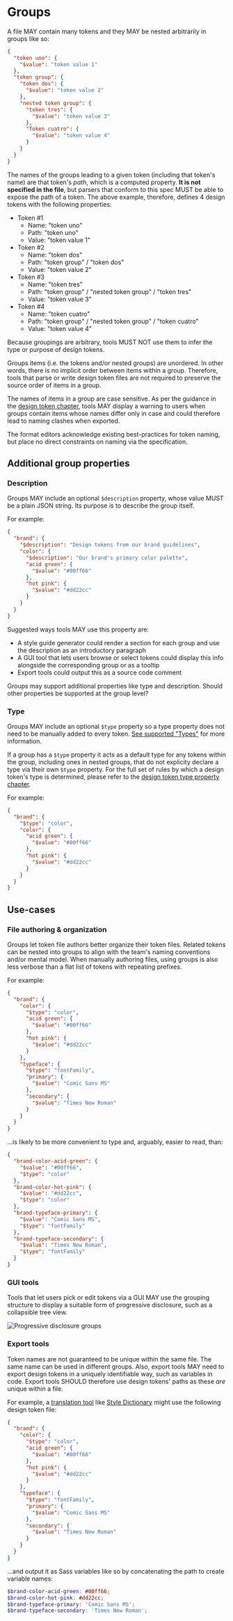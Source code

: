 # Groups

A file MAY contain many tokens and they MAY be nested arbitrarily in groups like so:

<aside class="example">

```json
{
  "token uno": {
    "$value": "token value 1"
  },
  "token group": {
    "token dos": {
      "$value": "token value 2"
    },
    "nested token group": {
      "token tres": {
        "$value": "token value 3"
      },
      "Token cuatro": {
        "$value": "token value 4"
      }
    }
  }
}
```

</aside>

The names of the groups leading to a given token (including that token's name) are that token's _path_, which is a computed property. **It is not specified in the file**, but parsers that conform to this spec MUST be able to expose the path of a token. The above example, therefore, defines 4 design tokens with the following properties:

- Token #1
  - Name: "token uno"
  - Path: "token uno"
  - Value: "token value 1"
- Token #2
  - Name: "token dos"
  - Path: "token group" / "token dos"
  - Value: "token value 2"
- Token #3
  - Name: "token tres"
  - Path: "token group" / "nested token group" / "token tres"
  - Value: "token value 3"
- Token #4
  - Name: "token cuatro"
  - Path: "token group" / "nested token group" / "token cuatro"
  - Value: "token value 4"

Because groupings are arbitrary, tools MUST NOT use them to infer the type or purpose of design tokens.

Groups items (i.e. the tokens and/or nested groups) are unordered. In other words, there is no implicit order between items within a group. Therefore, tools that parse or write design token files are not required to preserve the source order of items in a group.

The names of items in a group are case sensitive. As per the guidance in the [design token chapter](#name-and-value), tools MAY display a warning to users when groups contain items whose names differ only in case and could therefore lead to naming clashes when exported.

<p class="ednote" title="Naming practices">
  The format editors acknowledge existing best-practices for token naming, but place no direct constraints on naming via the specification.
</p>

## Additional group properties

### Description

Groups MAY include an optional `$description` property, whose value MUST be a plain JSON string. Its purpose is to describe the group itself.

For example:

<aside class="example">

```json
{
  "brand": {
    "$description": "Design tokens from our brand guidelines",
    "color": {
      "$description": "Our brand's primary color palette",
      "acid green": {
        "$value": "#00ff66"
      },
      "hot pink": {
        "$value": "#dd22cc"
      }
    }
  }
}
```

</aside>

Suggested ways tools MAY use this property are:

- A style guide generator could render a section for each group and use the description as an introductory paragraph
- A GUI tool that lets users browse or select tokens could display this info alongside the corresponding group or as a tooltip
- Export tools could output this as a source code comment

<div class="issue" data-number="72">

Groups may support additional properties like type and description. Should other properties be supported at the group level?

</div>

### Type

Groups MAY include an optional `$type` property so a type property does not need to be manually added to every token. [See supported "Types"](#types) for more information.

If a group has a `$type` property it acts as a default type for any tokens within the group, including ones in nested groups, that do not explicity declare a type via their own `$type` property. For the full set of rules by which a design token's type is determined, please refer to the [design token type property chapter](#type-0).

For example:

<aside class="example">

```json
{
  "brand": {
    "$type": "color",
    "color": {
      "acid green": {
        "$value": "#00ff66"
      },
      "hot pink": {
        "$value": "#dd22cc"
      }
    }
  }
}
```

</aside>

## Use-cases

### File authoring & organization

Groups let token file authors better organize their token files. Related tokens can be nested into groups to align with the team's naming conventions and/or mental model. When manually authoring files, using groups is also less verbose than a flat list of tokens with repeating prefixes.

For example:

<aside class="example">

```json
{
  "brand": {
    "color": {
      "$type": "color",
      "acid green": {
        "$value": "#00ff66"
      },
      "hot pink": {
        "$value": "#dd22cc"
      }
    },
    "typeface": {
      "$type": "fontFamily",
      "primary": {
        "$value": "Comic Sans MS"
      },
      "secondary": {
        "$value": "Times New Roman"
      }
    }
  }
}
```

</aside>

...is likely to be more convenient to type and, arguably, easier to read, than:

<aside class="example">

```json
{
  "brand-color-acid-green": {
    "$value": "#00ff66",
    "$type": "color"
  },
  "brand-color-hot-pink": {
    "$value": "#dd22cc",
    "$type": "color"
  },
  "brand-typeface-primary": {
    "$value": "Comic Sans MS",
    "$type": "fontFamily"
  },
  "brand-typeface-secondary": {
    "$value": "Times New Roman",
    "$type": "fontFamily"
  }
}
```

</aside>

### GUI tools

Tools that let users pick or edit tokens via a GUI MAY use the grouping structure to display a suitable form of progressive disclosure, such as a collapsible tree view.

![Progressive disclosure groups](./group-progressive-disclosure.png)

### Export tools

Token names are not guaranteed to be unique within the same file. The same name can be used in different groups. Also, export tools MAY need to export design tokens in a uniquely identifiable way, such as variables in code. Export tools SHOULD therefore use design tokens' paths as these _are_ unique within a file.

For example, a [translation tool](#translation-tool) like [Style Dictionary](https://amzn.github.io/style-dictionary/) might use the following design token file:

<aside class="example">

```json
{
  "brand": {
    "color": {
      "$type": "color",
      "acid green": {
        "$value": "#00ff66"
      },
      "hot pink": {
        "$value": "#dd22cc"
      }
    },
    "typeface": {
      "$type": "fontFamily",
      "primary": {
        "$value": "Comic Sans MS"
      },
      "secondary": {
        "$value": "Times New Roman"
      }
    }
  }
}
```

</aside>

...and output it as Sass variables like so by concatenating the path to create variable names:

<aside class="example">

```scss
$brand-color-acid-green: #00ff66;
$brand-color-hot-pink: #dd22cc;
$brand-typeface-primary: 'Comic Sans MS';
$brand-typeface-secondary: 'Times New Roman';
```

</aside>
